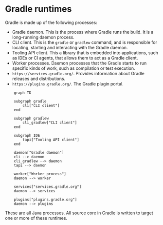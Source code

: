 # Gradle runtimes

Gradle is made up of the following processes:

- Gradle daemon. This is the process where Gradle runs the build. It is a long-running daemon process.
- CLI client. This is the `gradle` or `gradlew` command, and is responsible for locating, starting and interacting with the Gradle daemon. 
- Tooling API client. This a library that is embedded into applications, such as IDEs or CI agents, that allows them to act as a Gradle client.
- Worker processes. Daemon processes that the Gradle starts to run specific kinds of work, such as compilation or test execution.
- `https://services.gradle.org/`. Provides information about Gradle releases and distributions.
- `https://plugins.gradle.org/`. The Gradle plugin portal.

```mermaid
    graph TD
    
    subgraph gradle
        cli["CLI client"]
    end

    subgraph gradlew
        cli_gradlew["CLI client"]
    end

    subgraph IDE    
        tapi["Tooling API client"]
    end
    
    daemon["Gradle daemon"]
    cli --> daemon
    cli_gradlew --> daemon
    tapi --> daemon
    
    worker["Worker process"]
    daemon --> worker
    
    services["services.gradle.org"]
    daemon --> services

    plugins["plugins.gradle.org"]
    daemon --> plugins

```

These are all Java processes. All source core in Gradle is written to target one or more of these runtimes.
